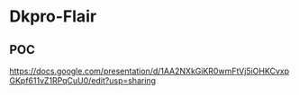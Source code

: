# Dkpro-Flair

## POC

https://docs.google.com/presentation/d/1AA2NXkGiKR0wmFtVj5iOHKCvxpGKpf611vZ1RPqCuU0/edit?usp=sharing


